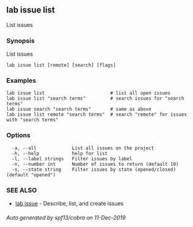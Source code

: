 ## lab issue list

List issues

### Synopsis

List issues

```
lab issue list [remote] [search] [flags]
```

### Examples

```
lab issue list                        # list all open issues
lab issue list "search terms"         # search issues for "search terms"
lab issue search "search terms"       # same as above
lab issue list remote "search terms"  # search "remote" for issues with "search terms"
```

### Options

```
  -a, --all             List all issues on the project
  -h, --help            help for list
  -l, --label strings   Filter issues by label
  -n, --number int      Number of issues to return (default 10)
  -s, --state string    Filter issues by state (opened/closed) (default "opened")
```

### SEE ALSO

* [lab issue](lab_issue.md)	 - Describe, list, and create issues

###### Auto generated by spf13/cobra on 11-Dec-2019
